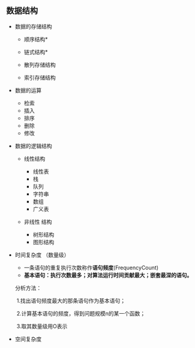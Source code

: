 ## 数据结构

- 数据的存储结构
  - 顺序结构*

  - 链式结构*

  - 散列存储结构

  - 索引存储结构

- 数据的运算
  - 检索
  - 插入
  - 排序
  - 删除
  - 修改

- 数据的逻辑结构
  - 线性结构
    - 线性表
    - 栈
    - 队列
    - 字符串
    - 数组
    - 广义表

  - 非线性 结构
    - 树形结构
    - 图形结构


- 时间复杂度  （数量级）

  - 一条语句的重复执行次数称作**语句频度**(FrequencyCount)
  - **基本语句：执行次数最多；对算法运行时间贡献最大；嵌套最深的语句。**

  分析方法：

  ​	1.找出语句频度最大的那条语句作为基本语句；

  ​	2.计算基本语句的频度，得到问题规模n的某一个函数；

  ​	3.取其数量级用O表示

- 空间复杂度

